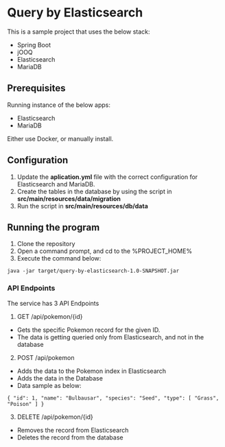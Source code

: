 # Query by Elasticsearch

This is a sample project that uses the below stack:
- Spring Boot
- jOOQ
- Elasticsearch
- MariaDB

## Prerequisites

Running instance of the below apps:
- Elasticsearch
- MariaDB

Either use Docker, or manually install.

## Configuration

1. Update the __aplication.yml__ file with the correct configuration for Elasticsearch and MariaDB.
2. Create the tables in the database by using the script in __src/main/resources/data/migration__
3. Run the script in __src/main/resources/db/data__

## Running the program

1. Clone the repository
2. Open a command prompt, and cd to the %PROJECT_HOME%
3. Execute the command below:

`
 java -jar target/query-by-elasticsearch-1.0-SNAPSHOT.jar
`

### API Endpoints

The service has 3 API Endpoints

1. GET /api/pokemon/{id}
- Gets the specific Pokemon record for the given ID.
- The data is getting queried only from Elasticsearch, and not in the database

2. POST /api/pokemon
- Adds the data to the Pokemon index in Elasticsearch
- Adds the data in the Database
- Data sample as below:

`
{
	"id": 1,
	"name": "Bulbausar",
	"species": "Seed",
	"type": [
		"Grass",
		"Poison"
	]
}
`

3. DELETE /api/pokemon/{id}
- Removes the record from Elasticsearch
- Deletes the record from the database